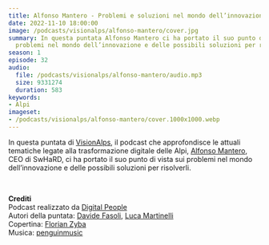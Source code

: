 ```yaml
---
title: Alfonso Mantero - Problemi e soluzioni nel mondo dell’innovazione @Aosta
date: 2022-11-10 18:00:00
image: /podcasts/visionalps/alfonso-mantero/cover.jpg
summary: In questa puntata Alfonso Mantero ci ha portato il suo punto di vista sui
  problemi nel mondo dell’innovazione e delle possibili soluzioni per risolverli.
season: 1
episode: 32
audio:
  file: /podcasts/visionalps/alfonso-mantero/audio.mp3
  size: 9331274
  duration: 583
keywords:
- Alpi
imageset:
- /podcasts/visionalps/alfonso-mantero/cover.1000x1000.webp
---
```


In questa puntata di [VisionAlps](https://www.visionalps.com/), il podcast che approfondisce le attuali tematiche legate alla trasformazione digitale delle Alpi, [Alfonso Mantero](https://www.linkedin.com/in/alfonso-mantero/), CEO di SwHaRD, ci ha portato il suo punto di vista sui problemi nel mondo dell’innovazione e delle possibili soluzioni per risolverli.

<br>

**Crediti**<br>
Podcast realizzato da [Digital People](https://w3id.org/digitalpeople)<br>
Autori della puntata: [Davide Fasoli](https://www.linkedin.com/in/davide-fasoli-2b3246179/), [Luca Martinelli](https://www.linkedin.com/in/luca-martinelli/)<br>
Copertina: [Florian Zyba](https://www.linkedin.com/in/florian-zyba/)<br>
Musica: [penguinmusic](https://pixabay.com/users/penguinmusic-24940186/)